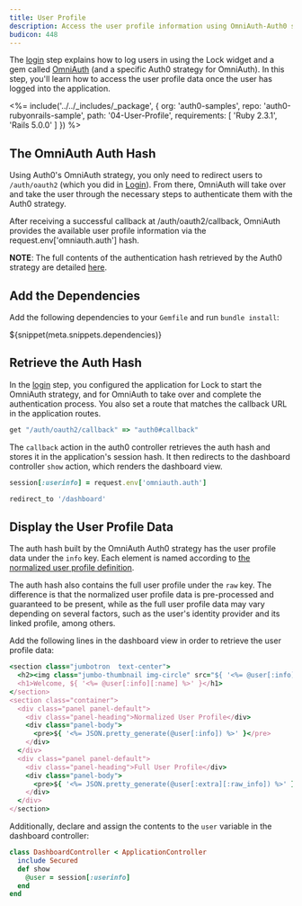 ```yaml
---
title: User Profile
description: Access the user profile information using OmniAuth-Auth0 strategy.
budicon: 448
---
```


The [login](/quickstart/webapp/rails/01-login) step explains how to log users in using the Lock widget and a gem called [OmniAuth](https://github.com/intridea/omniauth) (and a specific Auth0 strategy for OmniAuth). In this step, you'll learn how to access the user profile data once the user has logged into the application.

<%= include('../../_includes/_package', {
  org: 'auth0-samples',
  repo: 'auth0-rubyonrails-sample',
  path: '04-User-Profile',
  requirements: [
    'Ruby 2.3.1',
    'Rails 5.0.0'
  ]
}) %>

## The OmniAuth Auth Hash

Using Auth0's OmniAuth strategy, you only need to redirect users to `/auth/oauth2` (which you did in [Login](/quickstart/webapp/rails/01-login)). From there, OmniAuth will take over and take the user through the necessary steps to authenticate them with the Auth0 strategy.

After receiving a successful callback at /auth/oauth2/callback, OmniAuth provides the available user profile information via the request.env['omniauth.auth'] hash.

**NOTE**: The full contents of the authentication hash retrieved by the Auth0 strategy are detailed [here](https://github.com/auth0/omniauth-auth0#auth-hash).

## Add the Dependencies

Add the following dependencies to your `Gemfile` and run `bundle install`:

${snippet(meta.snippets.dependencies)}

## Retrieve the Auth Hash

In the [login](/quickstart/webapp/rails/01-login) step, you configured the application for Lock to start the OmniAuth strategy, and for OmniAuth to take over and complete the authentication process. You also set a route that matches the callback URL in the application routes.

```ruby
get "/auth/oauth2/callback" => "auth0#callback"
```

The `callback` action in the auth0 controller retrieves the auth hash and stores it in the application's session hash. It then redirects to the dashboard controller `show` action, which renders the dashboard view.

```ruby
session[:userinfo] = request.env['omniauth.auth']

redirect_to '/dashboard'
```

## Display the User Profile Data

The auth hash built by the OmniAuth Auth0 strategy has the user profile data under the `info` key. Each element is named according to [the normalized user profile definition](/user-profile/normalized).

The auth hash also contains the full user profile under the `raw` key. The difference is that the normalized user profile data is pre-processed and guaranteed to be present, while as the full user profile data may vary depending on several factors, such as the user's identity provider and its linked profile, among others.

Add the following lines in the dashboard view in order to retrieve the user profile data:

```ruby
<section class="jumbotron  text-center">
  <h2><img class="jumbo-thumbnail img-circle" src="${ '<%= @user[:info][:image] %>' }"/></h2>
  <h1>Welcome, ${ '<%= @user[:info][:name] %>' }</h1>
</section>
<section class="container">
  <div class="panel panel-default">
    <div class="panel-heading">Normalized User Profile</div>
    <div class="panel-body">
      <pre>${ '<%= JSON.pretty_generate(@user[:info]) %>' }</pre>
    </div>
  </div>
  <div class="panel panel-default">
    <div class="panel-heading">Full User Profile</div>
    <div class="panel-body">
      <pre>${ '<%= JSON.pretty_generate(@user[:extra][:raw_info]) %>' }</pre>
    </div>
  </div>
</section>
```

Additionally, declare and assign the contents to the `user` variable in the dashboard controller:

```ruby
class DashboardController < ApplicationController
  include Secured
  def show
    @user = session[:userinfo]
  end
end
```

